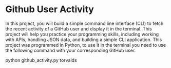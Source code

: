 # Github User Activity

In this project, you will build a simple command line interface (CLI) to fetch the recent activity of a GitHub user and display it in the terminal. This project will help you practice your programming skills, including working with APIs, handling JSON data, and building a simple CLI application.
This project was programmed in Python, to use it in the terminal you need to use the following command with your corresponding GitHub user.

python github_activity.py torvalds

